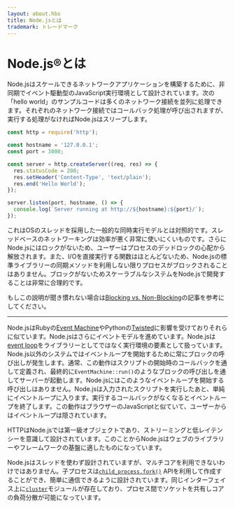 ```yaml
---
layout: about.hbs
title: Node.jsとは
trademark: トレードマーク
---
```


# Node.js®とは

Node.jsはスケールできるネットワークアプリケーションを構築するために、非同期でイベント駆動型のJavaScript実行環境として設計されています。次の「hello world」のサンプルコードは多くのネットワーク接続を並列に処理できます。それぞれのネットワーク接続ではコールバック処理が呼び出されますが、実行する処理がなければNode.jsはスリープします。

```javascript
const http = require('http');

const hostname = '127.0.0.1';
const port = 3000;

const server = http.createServer((req, res) => {
  res.statusCode = 200;
  res.setHeader('Content-Type', 'text/plain');
  res.end('Hello World');
});

server.listen(port, hostname, () => {
  console.log(`Server running at http://${hostname}:${port}/`);
});
```

これはOSのスレッドを採用した一般的な同時実行モデルとは対照的です。スレッドベースのネットワーキングは効率が悪く非常に使いにくいものです。さらにNode.jsにはロックがないため、ユーザーはプロセスのデッドロックの心配から解放されます。また、I/Oを直接実行する関数はほとんどないため、Node.jsの標準ライブラリーの同期メソッドを利用しない限りプロセスがブロックされることはありません。ブロックがないためスケーラブルなシステムをNode.jsで開発することは非常に合理的です。

もしこの説明が聞き慣れない場合は[Blocking vs. Non-Blocking][]の記事を参考にしてください。

---

Node.jsはRubyの[Event Machine][]やPythonの[Twisted][]に影響を受けておりそれらに似ています。Node.jsはさらにイベントモデルを進めています。Node.jsは[event loop][]をライブラリーとしてではなく実行環境の要素として扱っています。Node.js以外のシステムではイベントループを開始するために常にブロックの呼び出しが発生します。通常、この動作はスクリプトの開始時のコールバックを通して定義され、最終的に`EventMachine::run()`のようなブロックの呼び出しを通してサーバーが起動します。Node.jsにはこのようなイベントループを開始する呼び出しはありません。Node.jsは入力されたスクリプトを実行したあと、単純にイベントループに入ります。実行するコールバックがなくなるとイベントループを終了します。この動作はブラウザーのJavaScriptと似ていて、ユーザーからはイベントループは隠されています。

HTTPはNode.jsでは第一級オブジェクトであり、ストリーミングと低レイテンシーを意識して設計されています。このことからNode.jsはウェブのライブラリーやフレームワークの基盤に適したものになっています。

Node.jsはスレッドを使わず設計されていますが、マルチコアを利用できないわけではありません。子プロセスは[`child_process.fork()`][] APIを利用して作成することができ、簡単に通信できるように設計されています。同じインターフェイス上に[`cluster`][]モジュールが存在しており、プロセス間でソケットを共有しコアの負荷分散が可能になっています。

[Blocking vs. Non-Blocking]: /en/docs/guides/blocking-vs-non-blocking/
[`child_process.fork()`]: https://nodejs.org/api/child_process.html#child_process_child_process_fork_modulepath_args_options
[`cluster`]: https://nodejs.org/api/cluster.html
[event loop]: /en/docs/guides/event-loop-timers-and-nexttick/
[Event Machine]: https://github.com/eventmachine/eventmachine
[Twisted]: https://twistedmatrix.com/trac/
